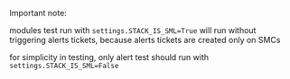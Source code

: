 Important note:

modules test run with `settings.STACK_IS_SML=True` will run without triggering alerts tickets,
because alerts tickets are created only on SMCs

for simplicity in testing, only alert test should run with `settings.STACK_IS_SML=False`
